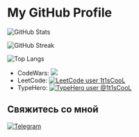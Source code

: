 <html lang="en">
<head>
    <meta charset="UTF-8">
    <meta name="viewport" content="width=device-width, initial-scale=1.0">
<!--     <title>1t1sCooL</title> -->
    <link rel="stylesheet" href="styles.css">
</head>
<body>

<div class="header">
    <h1>My GitHub Profile</h1>
  
![GitHub Stats](https://github-readme-stats.vercel.app/api?username=1t1sCooL&show_icons=true&theme=dark)

![GitHub Streak](https://github-readme-streak-stats.herokuapp.com/?user=1t1sCooL&theme=dark)

![Top Langs](https://github-readme-stats.vercel.app/api/top-langs/?username=1t1sCooL&layout=compact&theme=dark)
- CodeWars: [![](https://www.codewars.com/users/1t1sCooL/badges/micro)](https://www.codewars.com/users/1t1sCooL/)
- LeetCode: [![LeetCode user 1t1sCooL](https://img.shields.io/badge/dynamic/json?style=flat-square&labelColor=black&color=%23ffa116&label=Solved&query=solvedOverTotal&url=https%3A%2F%2Fleetcode-badge.vercel.app%2Fapi%2Fusers%2F1t1sCooL%2F&logo=leetcode&logoColor=yellow)](https://leetcode.com/1t1sCooL/)
- TypeHero: [![TypeHero user @1t1sCooL](https://img.shields.io/endpoint?url=https%3A%2F%2Ftypehero-badge.vercel.app%2Fapi%2Fusers%2F%401t1sCooL%3Ftype%3DsolvedOverTotal&labelColor=%23555555&color=%2397CA00&style=flat-square&label=Solved)](https://typehero.dev/@1t1sCooL/)

## Свяжитесь со мной

[![Telegram](https://img.shields.io/badge/-Telegram-26A5E4?logo=telegram&logoColor=white)](https://t.me/ItIsCooL)

</div>

</body>
</html>
